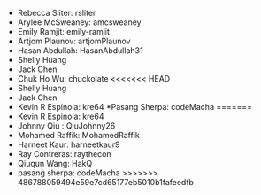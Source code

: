 * Rebecca Sliter: rsliter
* Arylee McSweaney: amcsweaney
* Emily Ramjit: emily-ramjit
* Artjom Plaunov: artjomPlaunov 
* Hasan Abdullah: HasanAbdullah31
* Shelly Huang
* Jack Chen
* Chuk Ho Wu: chuckolate
<<<<<<< HEAD
* Shelly Huang
* Jack Chen
* Kevin R Espinola: kre64 *Pasang Sherpa: codeMacha
=======
* Kevin R Espinola: kre64
* Johnny Qiu : QiuJohnny26
* Mohamed Raffik: MohamedRaffik
* Harneet Kaur: harneetkaur9
* Ray Contreras: raythecon
* Qiuqun Wang: HakQ
 * pasang sherpa: codeMacha >>>>>>> 486788059494e59e7cd65177eb5010b1fafeedfb

